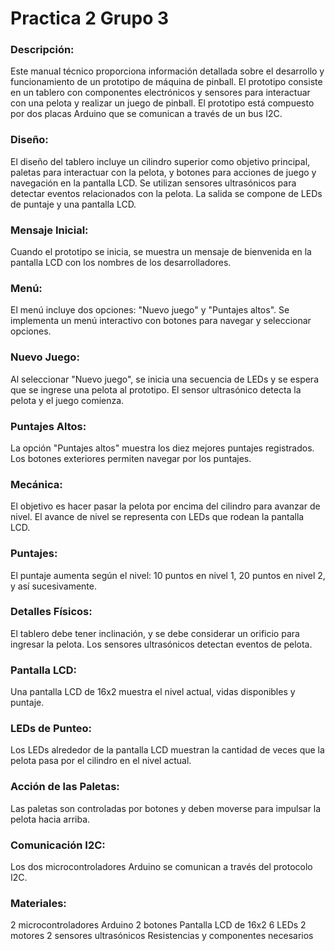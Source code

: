 #  Practica 2 Grupo 3

### Descripción:
Este manual técnico proporciona información detallada sobre el desarrollo y funcionamiento de un prototipo de máquina de pinball. El prototipo consiste en un tablero con componentes electrónicos y sensores para interactuar con una pelota y realizar un juego de pinball. El prototipo está compuesto por dos placas Arduino que se comunican a través de un bus I2C.

### Diseño:
El diseño del tablero incluye un cilindro superior como objetivo principal, paletas para interactuar con la pelota, y botones para acciones de juego y navegación en la pantalla LCD. Se utilizan sensores ultrasónicos para detectar eventos relacionados con la pelota. La salida se compone de LEDs de puntaje y una pantalla LCD.

### Mensaje Inicial:
Cuando el prototipo se inicia, se muestra un mensaje de bienvenida en la pantalla LCD con los nombres de los desarrolladores.

### Menú:
El menú incluye dos opciones: "Nuevo juego" y "Puntajes altos". Se implementa un menú interactivo con botones para navegar y seleccionar opciones.

### Nuevo Juego:
Al seleccionar "Nuevo juego", se inicia una secuencia de LEDs y se espera que se ingrese una pelota al prototipo. El sensor ultrasónico detecta la pelota y el juego comienza.

### Puntajes Altos:
La opción "Puntajes altos" muestra los diez mejores puntajes registrados. Los botones exteriores permiten navegar por los puntajes.

### Mecánica:
El objetivo es hacer pasar la pelota por encima del cilindro para avanzar de nivel. El avance de nivel se representa con LEDs que rodean la pantalla LCD.

### Puntajes:
El puntaje aumenta según el nivel: 10 puntos en nivel 1, 20 puntos en nivel 2, y así sucesivamente.

### Detalles Físicos:
El tablero debe tener inclinación, y se debe considerar un orificio para ingresar la pelota. Los sensores ultrasónicos detectan eventos de pelota.

### Pantalla LCD:
Una pantalla LCD de 16x2 muestra el nivel actual, vidas disponibles y puntaje.

### LEDs de Punteo:
Los LEDs alrededor de la pantalla LCD muestran la cantidad de veces que la pelota pasa por el cilindro en el nivel actual.

### Acción de las Paletas:
Las paletas son controladas por botones y deben moverse para impulsar la pelota hacia arriba.

### Comunicación I2C:
Los dos microcontroladores Arduino se comunican a través del protocolo I2C.

### Materiales:

2 microcontroladores Arduino
2 botones
Pantalla LCD de 16x2
6 LEDs
2 motores
2 sensores ultrasónicos
Resistencias y componentes necesarios

